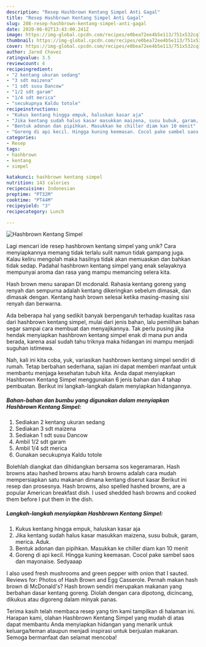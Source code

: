 ```yaml
---
description: "Resep Hashbrown Kentang Simpel Anti Gagal"
title: "Resep Hashbrown Kentang Simpel Anti Gagal"
slug: 208-resep-hashbrown-kentang-simpel-anti-gagal
date: 2020-06-02T13:43:00.241Z
image: https://img-global.cpcdn.com/recipes/e0bea72ee4b5e113/751x532cq70/hashbrown-kentang-simpel-foto-resep-utama.jpg
thumbnail: https://img-global.cpcdn.com/recipes/e0bea72ee4b5e113/751x532cq70/hashbrown-kentang-simpel-foto-resep-utama.jpg
cover: https://img-global.cpcdn.com/recipes/e0bea72ee4b5e113/751x532cq70/hashbrown-kentang-simpel-foto-resep-utama.jpg
author: Jared Chavez
ratingvalue: 3.5
reviewcount: 4
recipeingredient:
- "2 kentang ukuran sedang"
- "3 sdt maizena"
- "1 sdt susu Dancow"
- "1/2 sdt garam"
- "1/4 sdt merica"
- "secukupnya Kaldu totole"
recipeinstructions:
- "Kukus kentang hingga empuk, haluskan kasar aja"
- "Jika kentang sudah halus kasar masukkan maizena, susu bubuk, garam, merica. Aduk."
- "Bentuk adonan dan pipihkan. Masukkan ke chiller diam kan 10 menit"
- "Goreng di api kecil. Hingga kuning keemasan. Cocol pake sambel saos dan mayonaise. Sedyaaap"
categories:
- Resep
tags:
- hashbrown
- kentang
- simpel

katakunci: hashbrown kentang simpel 
nutrition: 143 calories
recipecuisine: Indonesian
preptime: "PT32M"
cooktime: "PT44M"
recipeyield: "3"
recipecategory: Lunch

---
```



![Hashbrown Kentang Simpel](https://img-global.cpcdn.com/recipes/e0bea72ee4b5e113/751x532cq70/hashbrown-kentang-simpel-foto-resep-utama.jpg)

Lagi mencari ide resep hashbrown kentang simpel yang unik? Cara menyiapkannya memang tidak terlalu sulit namun tidak gampang juga. Kalau keliru mengolah maka hasilnya tidak akan memuaskan dan bahkan tidak sedap. Padahal hashbrown kentang simpel yang enak selayaknya mempunyai aroma dan rasa yang mampu memancing selera kita.

Hash brown menu sarapan DI mcdonald. Rahasia kentang goreng yang renyah dan sempurna adalah kentang dikeringkan sebelum dimasak, dan dimasak dengan. Kentang hash brown selesai ketika masing-masing sisi renyah dan berwarna.

Ada beberapa hal yang sedikit banyak berpengaruh terhadap kualitas rasa dari hashbrown kentang simpel, mulai dari jenis bahan, lalu pemilihan bahan segar sampai cara membuat dan menyajikannya. Tak perlu pusing jika hendak menyiapkan hashbrown kentang simpel enak di mana pun anda berada, karena asal sudah tahu triknya maka hidangan ini mampu menjadi suguhan istimewa.


Nah, kali ini kita coba, yuk, variasikan hashbrown kentang simpel sendiri di rumah. Tetap berbahan sederhana, sajian ini dapat memberi manfaat untuk membantu menjaga kesehatan tubuh kita. Anda dapat menyiapkan Hashbrown Kentang Simpel menggunakan 6 jenis bahan dan 4 tahap pembuatan. Berikut ini langkah-langkah dalam menyiapkan hidangannya.

<!--inarticleads1-->

##### Bahan-bahan dan bumbu yang digunakan dalam menyiapkan Hashbrown Kentang Simpel:

1. Sediakan 2 kentang ukuran sedang
1. Sediakan 3 sdt maizena
1. Sediakan 1 sdt susu Dancow
1. Ambil 1/2 sdt garam
1. Ambil 1/4 sdt merica
1. Gunakan secukupnya Kaldu totole


Bolehlah diangkat dan dihidangkan bersama sos kegeramaran. Hash browns atau hashed browns atau harsh browns adalah cara mudah mempersiapkan satu makanan dimana kentang diserut kasar Berikut ini resep dan prosesnya. Hash browns, also spelled hashed browns, are a popular American breakfast dish. I used shedded hash browns and cooked them before I put them in the dish. 

<!--inarticleads2-->

##### Langkah-langkah menyiapkan Hashbrown Kentang Simpel:

1. Kukus kentang hingga empuk, haluskan kasar aja
1. Jika kentang sudah halus kasar masukkan maizena, susu bubuk, garam, merica. Aduk.
1. Bentuk adonan dan pipihkan. Masukkan ke chiller diam kan 10 menit
1. Goreng di api kecil. Hingga kuning keemasan. Cocol pake sambel saos dan mayonaise. Sedyaaap


I also used fresh mushrooms and green pepper with onion that I sauted. Reviews for: Photos of Hash Brown and Egg Casserole. Pernah makan hash brown di McDonald&#39;s? Hash brown sendiri merupakan makanan yang berbahan dasar kentang goreng. Diolah dengan cara dipotong, dicincang, dikukus atau digoreng dalam minyak panas. 

Terima kasih telah membaca resep yang tim kami tampilkan di halaman ini. Harapan kami, olahan Hashbrown Kentang Simpel yang mudah di atas dapat membantu Anda menyiapkan hidangan yang menarik untuk keluarga/teman ataupun menjadi inspirasi untuk berjualan makanan. Semoga bermanfaat dan selamat mencoba!
